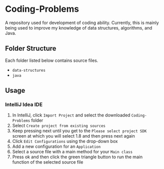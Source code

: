 # Coding-Problems
A repository used for development of coding ability. Currently, this is mainly being used to improve my knowledge of data structures, algorithms, and Java.

## Folder Structure
Each folder listed below contains source files.

* `data-structures`
* `java`

## Usage
### IntelliJ Idea IDE
1. In IntelliJ, click `Import Project` and select the downloaded `Coding-Problems` folder
2. Select `Create project from existing sources`
3. Keep pressing next until you get to the `Please select project SDK` screen at which you will select 1.8 and then press next again
4. Click `Edit Configurations` using the drop-down box
5. Add a new configuration for an `Application`
6. Select a source file with a main method for your `Main class`
7. Press ok  and then click the green triangle button to run the main function of the selected source file